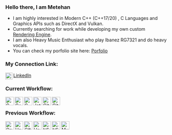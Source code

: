 ### Hello there, I am Metehan

- I am highly interested in Modern C++ (C++17/20) , C Languages and Graphics APIs such as DirectX and Vulkan.
- Currently searching for work while developing my own custom [Rendering Engine](https://github.com/mtuncbilek95/MAGE).
- I am also Heavy Music Enthusiast who play Ibanez RG7321 and do heavy vocals.
- You can check my porfolio site here: [Porfolio](https://mtuncbilek95.github.io/)

### My Connection Link:
<img align="left" alt="codeSTACKr | LinkedIn" width="22px" src="https://cdn.jsdelivr.net/gh/devicons/devicon/icons/linkedin/linkedin-original.svg" />[LinkedIn](https://www.linkedin.com/in/metehan-tun%C3%A7bilek-8527a9136/)
<br />

### Current Workflow:
<img align="left" alt="C" width="26px" src="https://cdn.jsdelivr.net/gh/devicons/devicon/icons/c/c-original.svg" />
<img align="left" alt="C++" width="26px" src="https://cdn.jsdelivr.net/gh/devicons/devicon/icons/cplusplus/cplusplus-original.svg" />
<img align="left" alt="CMAKE" width="26px" src="https://cdn.jsdelivr.net/gh/devicons/devicon/icons/cmake/cmake-original.svg" />
<img align="left" alt="JetBrains" width="26px" src="https://cdn.jsdelivr.net/gh/devicons/devicon/icons/jetbrains/jetbrains-original.svg" />
<img align="left" alt="Git" width="26px"src="https://cdn.jsdelivr.net/gh/devicons/devicon/icons/git/git-original-wordmark.svg" />
<img align="left" alt="GitHub" width="26px"src="https://cdn.jsdelivr.net/gh/devicons/devicon/icons/github/github-original.svg" />

<br />

### Previous Workflow:
<img align="left" alt="OpenGL" width="26px" src="https://cdn.jsdelivr.net/gh/devicons/devicon/icons/opengl/opengl-original.svg" />
<img align="left" alt="UnrealEngine" width="26px"src="https://cdn.jsdelivr.net/gh/devicons/devicon/icons/unrealengine/unrealengine-original.svg" />
<img align="left" alt="C#" width="26px" src="https://cdn.jsdelivr.net/gh/devicons/devicon/icons/csharp/csharp-original.svg" />
<img align="left" alt="Unity Engine" width="26px"src="https://cdn.jsdelivr.net/gh/devicons/devicon/icons/unity/unity-original.svg" />
<img align="left" alt=".NET" width="26px"src="https://cdn.jsdelivr.net/gh/devicons/devicon/icons/dotnetcore/dotnetcore-original.svg" />
<img align="left" alt=".NET Core" width="26px" src="https://cdn.jsdelivr.net/gh/devicons/devicon/icons/dot-net/dot-net-original-wordmark.svg" />
<img align="left" alt="MySQL" width="26px" src="https://cdn.jsdelivr.net/gh/devicons/devicon/icons/mysql/mysql-plain-wordmark.svg" />
<br />
